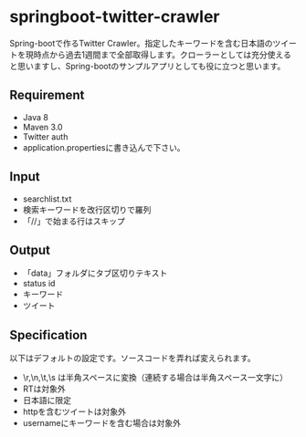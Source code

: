 # springboot-twitter-crawler
Spring-bootで作るTwitter Crawler。指定したキーワードを含む日本語のツイートを現時点から過去1週間まで全部取得します。クローラーとしては充分使えると思いますし、Spring-bootのサンプルアプリとしても役に立つと思います。

## Requirement
- Java 8
- Maven 3.0
- Twitter auth
 - application.propertiesに書き込んで下さい。

## Input
- searchlist.txt
 - 検索キーワードを改行区切りで羅列
 - 「//」で始まる行はスキップ

## Output
- 「data」フォルダにタブ区切りテキスト
 - status id
 - キーワード
 - ツイート

## Specification
以下はデフォルトの設定です。ソースコードを弄れば変えられます。

- \r,\n,\t,\s は半角スペースに変換（連続する場合は半角スペース一文字に）
- RTは対象外
- 日本語に限定
- httpを含むツイートは対象外
- usernameにキーワードを含む場合は対象外